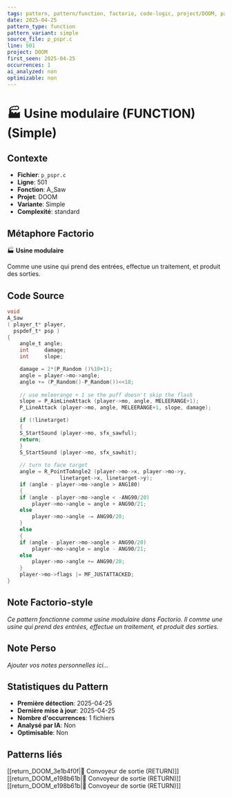 ```yaml
---
tags: pattern, pattern/function, factorio, code-logic, project/DOOM, pattern/variant/simple
date: 2025-04-25
pattern_type: function
pattern_variant: simple
source_file: p_pspr.c
line: 501
project: DOOM
first_seen: 2025-04-25
occurrences: 1
ai_analyzed: non
optimizable: non
---
```


# 🏭 Usine modulaire (FUNCTION) (Simple)

## Contexte
- **Fichier**: `p_pspr.c`
- **Ligne**: 501
- **Fonction**: A_Saw
- **Projet**: DOOM
- **Variante**: Simple
- **Complexité**: standard

## Métaphore Factorio
🏭 **Usine modulaire**

Comme une usine qui prend des entrées, effectue un traitement, et produit des sorties.

## Code Source
```c
void
A_Saw
( player_t*	player,
  pspdef_t*	psp ) 
{
    angle_t	angle;
    int		damage;
    int		slope;

    damage = 2*(P_Random ()%10+1);
    angle = player->mo->angle;
    angle += (P_Random()-P_Random())<<18;
    
    // use meleerange + 1 se the puff doesn't skip the flash
    slope = P_AimLineAttack (player->mo, angle, MELEERANGE+1);
    P_LineAttack (player->mo, angle, MELEERANGE+1, slope, damage);

    if (!linetarget)
    {
	S_StartSound (player->mo, sfx_sawful);
	return;
    }
    S_StartSound (player->mo, sfx_sawhit);
	
    // turn to face target
    angle = R_PointToAngle2 (player->mo->x, player->mo->y,
			     linetarget->x, linetarget->y);
    if (angle - player->mo->angle > ANG180)
    {
	if (angle - player->mo->angle < -ANG90/20)
	    player->mo->angle = angle + ANG90/21;
	else
	    player->mo->angle -= ANG90/20;
    }
    else
    {
	if (angle - player->mo->angle > ANG90/20)
	    player->mo->angle = angle - ANG90/21;
	else
	    player->mo->angle += ANG90/20;
    }
    player->mo->flags |= MF_JUSTATTACKED;
}
```

## Note Factorio-style
*Ce pattern fonctionne comme usine modulaire dans Factorio. Il comme une usine qui prend des entrées, effectue un traitement, et produit des sorties.*

## Note Perso
*Ajouter vos notes personnelles ici...*

## Statistiques du Pattern
- **Première détection**: 2025-04-25
- **Dernière mise à jour**: 2025-04-25
- **Nombre d'occurrences**: 1 fichiers
- **Analysé par IA**: Non
- **Optimisable**: Non

## Patterns liés
[[return_DOOM_3e1b4f0f|🚚 Convoyeur de sortie (RETURN)]]
[[return_DOOM_e198b61b|🚚 Convoyeur de sortie (RETURN)]]
[[return_DOOM_e198b61b|🚚 Convoyeur de sortie (RETURN)]]
